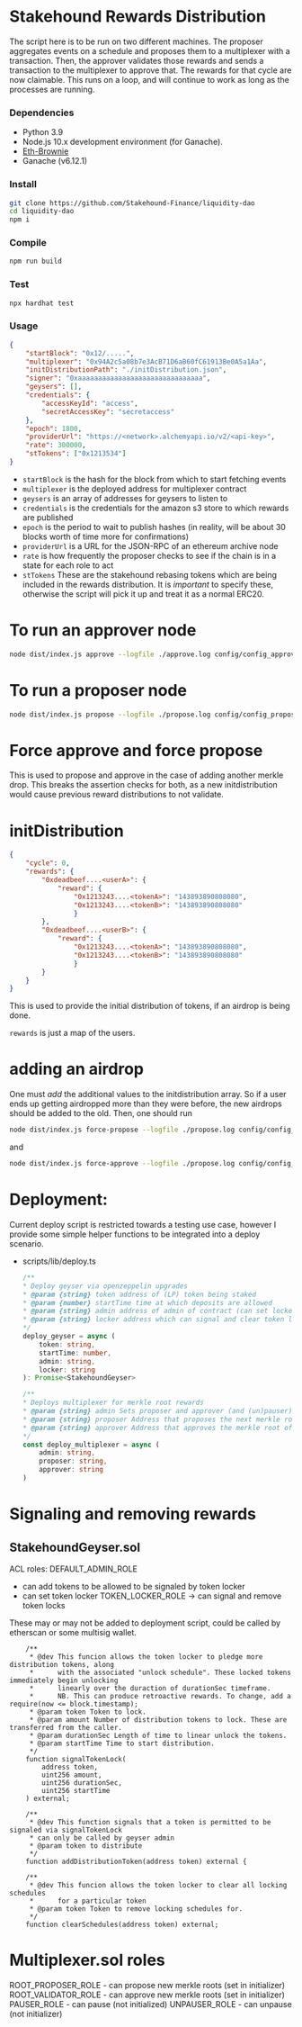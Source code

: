 # Stakehound Rewards Distribution

The script here is to be run on two different machines. The proposer aggregates events on a schedule and proposes them to a multiplexer with a transaction.
Then, the approver validates those rewards and sends a transaction to the multiplexer to approve that. The rewards for that cycle are now claimable.
This runs on a loop, and will continue to work as long as the processes are running.

### Dependencies

-   Python 3.9
-   Node.js 10.x development environment (for Ganache).
-   [Eth-Brownie](https://eth-brownie.readthedocs.io/en/stable/install.html)
-   Ganache (v6.12.1)

### Install

```bash
git clone https://github.com/Stakehound-Finance/liquidity-dao
cd liquidity-dao
npm i
```

### Compile

```bash
npm run build
```

### Test

```bash
npx hardhat test
```

### Usage

```json
{
    "startBlock": "0x12/.....",
    "multiplexer": "0x94A2c5a08b7e3AcB71D6aB60fC61913Be0A5a1Aa",
    "initDistributionPath": "./initDistribution.json",
    "signer": "0xaaaaaaaaaaaaaaaaaaaaaaaaaaaaaaa",
    "geysers": [],
    "credentials": {
        "accessKeyId": "access",
        "secretAccessKey": "secretaccess"
    },
    "epoch": 1800,
    "providerUrl": "https://<network>.alchemyapi.io/v2/<api-key>",
    "rate": 300000,
    "stTokens": ["0x1213534"]
}
```
- `startBlock` is the hash for the block from which to start fetching events
- `multiplexer` is the deployed address for multiplexer contract
- `geysers` is an array of addresses for geysers to listen to
- `credentials` is the credentials for the amazon s3 store to which rewards are published
- `epoch` is the period to wait to publish hashes (in reality, will be about 30 blocks worth of time more for confirmations)
- `providerUrl` is a URL for the JSON-RPC of an ethereum archive node
- `rate` is how frequently the proposer checks to see if the chain is in a state for each role to act
- `stTokens` These are the stakehound rebasing tokens which are being included in the rewards distribution. It is *important* to specify these, otherwise the script will pick it up and
treat it as a normal ERC20.

# To run an approver node

```bash
node dist/index.js approve --logfile ./approve.log config/config_approver.json
```

# To run a proposer node

```bash
node dist/index.js propose --logfile ./propose.log config/config_proposer.json
```

# Force approve and force propose
This is used to propose and approve in the case of adding another merkle drop. This breaks the assertion checks for both, as a new initdistribution would cause
previous reward distributions to not validate.

# initDistribution

```json
{
    "cycle": 0,
    "rewards": {
        "0xdeadbeef....<userA>": {
            "reward": { 
                "0x1213243....<tokenA>": "143893890808080",
                "0x1213243....<tokenB>": "143893890808080"
                }
        },
        "0xdeadbeef....<userB>": {
            "reward": { 
                "0x1213243....<tokenA>": "143893890808080",
                "0x1213243....<tokenB>": "143893890808080"
                }
        }
    }
}
```

This is used to provide the initial distribution of tokens, if an airdrop is being done.

`rewards` is just a map of the users.


# adding an airdrop
One must *add* the additional values to the initdistribution array. So if a user ends up getting airdropped more than they were before,
the new airdrops should be added to the old.
Then, one should run

```bash
node dist/index.js force-propose --logfile ./propose.log config/config_proposer.json
```

and

```bash
node dist/index.js force-approve --logfile ./propose.log config/config_proposer.json
```

# Deployment:
Current deploy script is restricted towards a testing use case, however I provide some
simple helper functions to be integrated into a deploy scenario.
- scripts/lib/deploy.ts
    ```ts
    /**
    * Deploy geyser via openzeppelin upgrades
    * @param {string} token address of (LP) token being staked
    * @param {number} startTime time at which deposits are allowed
    * @param {string} admin address of admin of contract (can set locker address)
    * @param {string} locker address which can signal and clear token locks
    */
    deploy_geyser = async (
        token: string,
        startTime: number,
        admin: string,
        locker: string
    ): Promise<StakehoundGeyser>
    ```

    ```ts
    /**
    * Deploys multiplexer for merkle root rewards
    * @param {string} admin Sets proposer and approver (and (un)pauser) roles
    * @param {string} proposer Address that proposes the next merkle root
    * @param {string} approver Address that approves the merkle root of proposer
    */
    const deploy_multiplexer = async (
        admin: string,
        proposer: string,
        approver: string
    )
    ```

# Signaling and removing rewards

## StakehoundGeyser.sol

ACL roles:
DEFAULT_ADMIN_ROLE
- can add tokens to be allowed to be signaled by token locker
- can set token locker
TOKEN_LOCKER_ROLE -> can signal and remove token locks

These may or may not be added to deployment script, could be called by etherscan or some
multisig wallet.

```sol
    /**
     * @dev This funcion allows the token locker to pledge more distribution tokens, along
     *      with the associated "unlock schedule". These locked tokens immediately begin unlocking
     *      linearly over the duraction of durationSec timeframe.
     *      NB. This can produce retroactive rewards. To change, add a require(now <= block.timestamp);
     * @param token Token to lock.
     * @param amount Number of distribution tokens to lock. These are transferred from the caller.
     * @param durationSec Length of time to linear unlock the tokens.
     * @param startTime Time to start distribution.
     */
    function signalTokenLock(
        address token,
        uint256 amount,
        uint256 durationSec,
        uint256 startTime
    ) external;

    /**
     * @dev This function signals that a token is permitted to be signaled via signalTokenLock
     * can only be called by geyser admin
     * @param token to distribute
     */
    function addDistributionToken(address token) external {

    /**
     * @dev This funcion allows the token locker to clear all locking schedules
     *      for a particular token
     * @param token Token to remove locking schedules for.
     */
    function clearSchedules(address token) external;
```


# Multiplexer.sol roles
ROOT_PROPOSER_ROLE - can propose new merkle roots (set in initializer)
ROOT_VALIDATOR_ROLE - can approve new merkle roots (set in initializer)
PAUSER_ROLE - can pause (not initialized)
UNPAUSER_ROLE - can unpause (not initializer)
